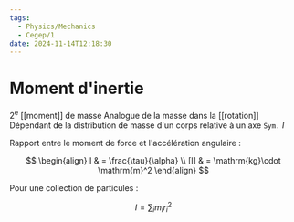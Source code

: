 ```yaml
---
tags:
  - Physics/Mechanics
  - Cegep/1
date: 2024-11-14T12:18:30
---
```


# Moment d'inertie

2<sup>e</sup> [[moment]] de masse
Analogue de la masse dans la [[rotation]]
Dépendant de la distribution de masse d'un corps relative à un axe
`Sym.` $I$

Rapport entre le moment de force et l'accélération angulaire :

$$
\begin{align}
I & = \frac{\tau}{\alpha} \\
[I] & = \mathrm{kg}\cdot \mathrm{m}^2
\end{align}
$$

Pour une collection de particules :

$$
I = \sum_i m_ir_i^2
$$
